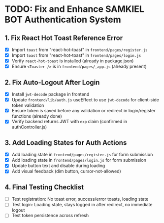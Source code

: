 # TODO: Fix and Enhance SAMKIEL BOT Authentication System

## 1. Fix React Hot Toast Reference Error
- [x] Import `toast` from "react-hot-toast" in `frontend/pages/register.js`
- [x] Import `toast` from "react-hot-toast" in `frontend/pages/login.js`
- [x] Verify `react-hot-toast` is installed (already in package.json)
- [x] Ensure `<Toaster />` is in `frontend/pages/_app.js` (already present)

## 2. Fix Auto-Logout After Login
- [x] Install `jwt-decode` package in frontend
- [x] Update `frontend/lib/auth.js` useEffect to use `jwt-decode` for client-side token validation
- [x] Ensure token is saved before any validation or redirect in login/register functions (already done)
- [x] Verify backend returns JWT with `exp` claim (confirmed in authController.js)

## 3. Add Loading States for Auth Actions
- [x] Add loading state in `frontend/pages/register.js` for form submission
- [x] Add loading state in `frontend/pages/login.js` for form submission
- [x] Update button text and disable during loading
- [x] Add visual feedback (dim button, cursor-not-allowed)

## 4. Final Testing Checklist
- [ ] Test registration: No toast error, success/error toasts, loading state
- [ ] Test login: Loading state, stays logged in after redirect, no immediate logout
- [ ] Test token persistence across refresh
